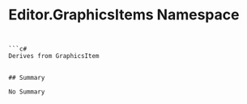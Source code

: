 # Editor.GraphicsItems Namespace

## 
```c#

```c#
Derives from GraphicsItem
```
```

## Summary

No Summary
